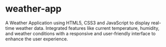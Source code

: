 # weather-app
A Weather Application using HTML5, CSS3 and JavaScript to display real-time weather data. Integrated features like current temperature, humidity, and weather conditions with a responsive and user-friendly interface to enhance the user experience. 
